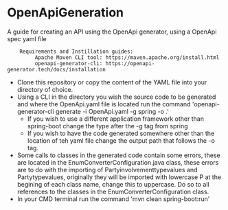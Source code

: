# OpenApiGeneration
A guide for creating an API using the OpenApi generator, using a OpenApi spec yaml file

        Requirements and Instillation guides:
             Apache Maven CLI tool: https://maven.apache.org/install.html
             openapi-generator-cli: https://openapi-generator.tech/docs/installation

* Clone this repository or copy the content of the YAML file into your directory of choice.
* Using a CLI in the directory you wish the source code to be generated and where the OpenApi.yaml file is located run the command 'openapi-generator-cli generate -i OpenApi.yaml -g spring -o .' 
    * If you wish to use a different application framework other than spring-boot change the type after the -g tag from spring 
    * If you wish to have the code generated somewhere other than the location of teh yaml file change the output path that follows the -o tag.
* Some calls to classes in the generated code contain some errors, these are located in the EnumConverterConfiguration.java class, these errors are to do with the importing of Partyinvolvementtypevalues and Partytypevalues, originally they will be imported with lowercase P at the begining of each class name, change this to uppercase. Do so to all references to the classes in the EnumConverterConfiguration class.
* In your CMD terminal run the command 'mvn clean spring-boot:run' 